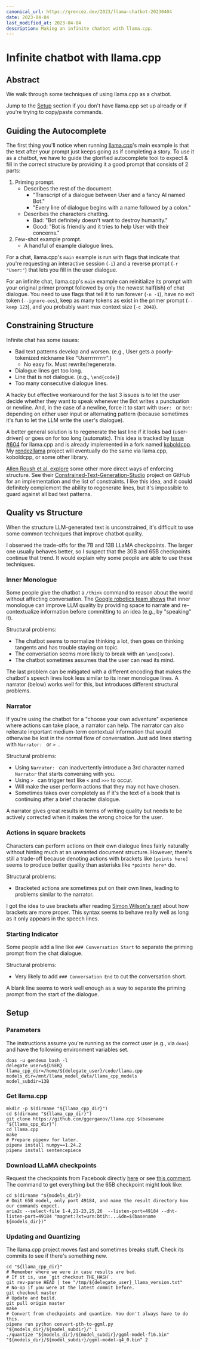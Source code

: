 ```yaml
---
canonical_url: https://grencez.dev/2023/llama-chatbot-20230404
date: 2023-04-04
last_modified_at: 2023-04-04
description: Making an infinite chatbot with llama.cpp.
---
```


# Infinite chatbot with llama.cpp

## Abstract
We walk through some techniques of using llama.cpp as a chatbot.

Jump to the [Setup](#setup) section if you don't have llama.cpp set up already or if you're trying to copy/paste commands.

## Guiding the Autocomplete
The first thing you'll notice when running [llama.cpp](https://github.com/ggerganov/llama.cpp)'s main example is that the text after your prompt just keeps going as if completing a story.
To use it as a chatbot, we have to guide the glorified autocomplete tool to expect & fill in the correct structure by providing it a good prompt that consists of 2 parts:
1. Priming prompt.
   - Describes the rest of the document.
     - "Transcript of a dialogue between User and a fancy AI named Bot."
     - "Every line of dialogue begins with a name followed by a colon."
   - Describes the characters chatting.
     - Bad: "Bot definitely doesn't want to destroy humanity."
     - Good: "Bot is friendly and it tries to help User with their concerns."
2. Few-shot example prompt.
   - A handful of example dialogue lines.

For a chat, llama.cpp's `main` example is run with flags that indicate that you're requesting an interactive session (`-i`) and a reverse prompt (`-r "User:"`) that lets you fill in the user dialogue.

For an infinite chat, llama.cpp's `main` example can reinitialize its prompt with your original primer prompt followed by only the newest half(ish) of chat dialogue.
You need to use flags that tell it to run forever (`-n -1`), have no exit token (`--ignore-eos`), keep as many tokens as exist in the primer prompt (`--keep 123`), and you probably want max context size (`-c 2048`).

## Constraining Structure
Infinite chat has some issues:
- Bad text patterns develop and worsen. (e.g., User gets a poorly-tokenized nickname like "Userrrrrrrrr".)
  - No easy fix. Must rewrite/regenerate.
- Dialogue lines get too long.
- Line that is not dialogue. (e.g., `\end{code}`)
- Too many consecutive dialogue lines.

A hacky but effective workaround for the last 3 issues is to let the user decide whether they want to speak whenever the Bot writes a punctuation or newline.
And, in the case of a newline, force it to start with `User: ` or `Bot: ` depending on either user input or alternating pattern (because sometimes it's fun to let the LLM write the user's dialogue).

A better general solution is to regenerate the last line if it looks bad (user-driven) or goes on for too long (automatic).
This idea is tracked by [Issue #604](https://github.com/ggerganov/llama.cpp/issues/604) for llama.cpp and is already implemented in a fork named [koboldcpp](https://github.com/LostRuins/koboldcpp).
My [rendezllama](https://github.com/rendezqueue/rendezllama) project will eventually do the same via llama.cpp, koboldcpp, or some other library.

[Allen Roush et al. explore](https://paperswithcode.com/paper/most-language-models-can-be-poets-too-an-ai) some other more direct ways of enforcing structure.
See their [Constrained-Text-Generation-Studio](https://github.com/Hellisotherpeople/Constrained-Text-Generation-Studio) project on GitHub for an implementation and the list of constraints.
I like this idea, and it could definitely complement the ability to regenerate lines, but it's impossible to guard against all bad text patterns.

## Quality vs Structure
When the structure LLM-generated text is unconstrained, it's difficult to use some common techniques that improve chatbot quality.

I observed the trade-offs for the 7B and 13B LLaMA checkpoints.
The larger one usually behaves better, so I suspect that the 30B and 65B checkpoints continue that trend.
It would explain why some people are able to use these techniques.

### Inner Monologue
Some people give the chatbot a `/think` command to reason about the world without affecting conversation.
The [Google robotics team shows](https://innermonologue.github.io) that inner monologue  can improve LLM quality by providing space to narrate and re-contextualize information before committing to an idea (e.g., by "speaking" it).

Structural problems:
- The chatbot seems to normalize thinking a lot, then goes on thinking tangents and has trouble staying on topic.
- The conversation seems more likely to break with an `\end{code}`.
- The chatbot sometimes assumes that the user can read its mind.

The last problem can be mitigated with a different encoding that makes the chatbot's speech lines look less similar to its inner monologue lines.
A narrator (below) works well for this, but introduces different structural problems.

### Narrator
If you're using the chatbot for a "choose your own adventure" experience where actions can take place, a narrator can help.
The narrator can also reiterate important medium-term contextual information that would otherwise be lost in the normal flow of conversation.
Just add lines starting with `Narrator: ` or `> `.

Structural problems:
- Using `Narrator: ` can inadvertently introduce a 3rd character named `Narrator` that starts conversing with you.
- Using `> ` can trigger text like `<` and `>>>`  to occur.
- Will make the user perform actions that they may not have chosen.
- Sometimes takes over completely as if it's the text of a book that is continuing after a brief character dialogue.

A narrator gives great results in terms of writing quality but needs to be actively corrected when it makes the wrong choice for the user.

### Actions in square brackets
Characters can perform actions on their own dialogue lines fairly naturally without hinting much at an unwanted document structure.
However, there's still a trade-off because denoting actions with brackets like `[points here]` seems to produce better quality than asterisks like `*points here*` do.

Structural problems:
- Bracketed actions are sometimes put on their own lines, leading to problems similar to the narrator.

I got the idea to use brackets after reading [Simon Wilson's rant](https://www.ermlikeyeah.com/please-god-make-this-pain-go-away/) about how brackets are more proper.
This syntax seems to behave really well as long as it only appears in the speech lines.

### Starting Indicator
Some people add a line like `### Conversation Start` to separate the priming prompt from the chat dialogue.

Structural problems:
- Very likely to add `### Conversation End` to cut the conversation short.

A blank line seems to work well enough as a way to separate the priming prompt from the start of the dialogue.

## Setup
### Parameters
The instructions assume you're running as the correct user (e.g., via `doas`) and have the following environment variables set.
```shell
doas -u gendeux bash -l
delegate_user=${USER}
llama_cpp_dir=/home/${delegate_user}/code/llama.cpp
models_dir=/mnt/llama_model_data/llama_cpp_models
model_subdir=13B
```

### Get llama.cpp
```shell
mkdir -p $(dirname "${llama_cpp_dir}")
cd $(dirname "${llama_cpp_dir}")
git clone https://github.com/ggerganov/llama.cpp $(basename "${llama_cpp_dir}")
cd llama.cpp
make
# Prepare pipenv for later.
pipenv install numpy==1.24.2
pipenv install sentencepiece
```

### Download LLaMA checkpoints
Request the checkpoints from Facebook directly [here](https://github.com/facebookresearch/llama) or see [this comment](https://github.com/facebookresearch/llama/pull/73#issuecomment-1468084739).
The command to get everything but the 65B checkpoint might look like:
```shell
cd $(dirname "${models_dir})
# Omit 65B model, only port 49184, and name the result directory how our commands expect.
aria2c --select-file 1-4,21-23,25,26  --listen-port=49184 --dht-listen-port=49184 "magnet:?xt=urn:btih:...&dn=$(basename ${models_dir})"
```

### Updating and Quantizing
The llama.cpp project moves fast and sometimes breaks stuff.
Check its commits to see if there's something new.
```shell
cd "${llama_cpp_dir}"
# Remember where we were in case results are bad.
# If it is, use `git checkout THE_HASH`.
git rev-parse HEAD | tee "/tmp/${delegate_user}_llama_version.txt"
# No-op if you were at the latest commit before.
git checkout master
# Update and build.
git pull origin master
make
# Convert from checkpoints and quantize. You don't always have to do this.
pipenv run python convert-pth-to-ggml.py "${models_dir}/${model_subdir}/" 1
./quantize "${models_dir}/${model_subdir}/ggml-model-f16.bin" "${models_dir}/${model_subdir}/ggml-model-q4_0.bin" 2
```
